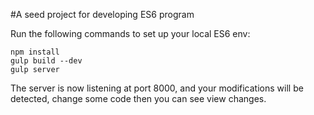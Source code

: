 #A seed project for developing ES6 program

Run the following commands to set up your local ES6 env:

    npm install
    gulp build --dev
    gulp server

The server is now listening at port 8000, and your modifications will be detected, change some code then you can see view changes.